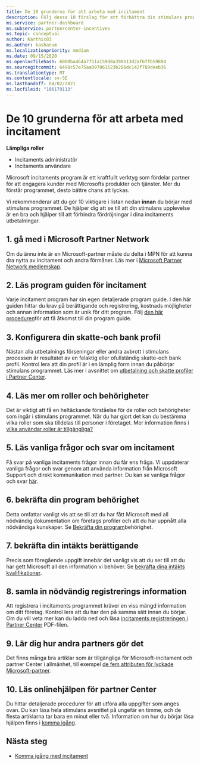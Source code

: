 ```yaml
---
title: De 10 grunderna för att arbeta med incitament
description: Följ dessa 10 förslag för att förbättra din stimulans program upplevelse och få inbetalningar snart.
ms.service: partner-dashboard
ms.subservice: partnercenter-incentives
ms.topic: conceptual
author: Karthic83
ms.author: kashanum
ms.localizationpriority: medium
ms.date: 09/15/2020
ms.openlocfilehash: 6000ba464a7751a159d8a390b13d2af6ffb59894
ms.sourcegitcommit: 6498c57e75aa097861523b206dc142f789deeb36
ms.translationtype: MT
ms.contentlocale: sv-SE
ms.lasthandoff: 04/02/2021
ms.locfileid: "106179113"
---
```

# <a name="the-10-essentials-for-working-with-incentives"></a>De 10 grunderna för att arbeta med incitament

**Lämpliga roller**

- Incitaments administratör
- Incitaments användare

Microsoft incitaments program är ett kraftfullt verktyg som fördelar partner för att engagera kunder med Microsofts produkter och tjänster. Mer du förstår programmet, desto bättre chans att lyckas.

Vi rekommenderar att du gör 10 viktigare i listan nedan **innan** du börjar med stimulans programmet. De hjälper dig att se till att din stimulans upplevelse är en bra och hjälper till att förhindra fördröjningar i dina incitaments utbetalningar.

## <a name="1-join-the-microsoft-partner-network"></a>1. gå med i Microsoft Partner Network

Om du ännu inte är en Microsoft-partner måste du delta i MPN för att kunna dra nytta av incitament och andra förmåner. Läs mer i [Microsoft Partner Network medlemskap](https://partner.microsoft.com/membership).

## <a name="2-read-your-incentives-program-guide"></a>2. Läs program guiden för incitament

Varje incitament program har sin egen detaljerade program guide. I den här guiden hittar du krav på berättigande och registrering, kostnads möjligheter och annan information som är unik för ditt program. Följ [den här proceduren](incentives-determined-your-program-eligibility.md#determining-your-program-eligibility)för att få åtkomst till din program guide.

## <a name="3-set-up-your-tax-and-banking-profile"></a>3. Konfigurera din skatte-och bank profil

Nästan alla utbetalnings förseningar eller andra avbrott i stimulans processen är resultatet av en felaktig eller ofullständig skatte-och bank profil. Kontrol lera att din profil är i en lämplig form innan du påbörjar stimulans programmet. Läs mer i avsnittet om [utbetalning och skatte profiler i Partner Center](incentives-create-and-manage-your-payout-and-tax-profiles.md).

## <a name="4-learn-about-roles-and-permissions"></a>4. Läs mer om roller och behörigheter

Det är viktigt att få en heltäckande förståelse för de roller och behörigheter som ingår i stimulans programmet. När du har gjort det kan du bestämma vilka roller som ska tilldelas till personer i företaget. Mer information finns i [vilka användar roller är tillgängliga?](incentives-faq.md#what-user-roles-are-available)

## <a name="5-review-the-incentives-faq"></a>5. Läs vanliga frågor och svar om incitament

Få svar på vanliga incitaments frågor innan du får ens fråga. Vi uppdaterar vanliga frågor och svar genom att använda information från Microsoft Support och direkt kommunikation med partner. Du kan se vanliga frågor och svar [här](incentives-faq.md).

## <a name="6-confirm-your-program-eligibility"></a>6. bekräfta din program behörighet

Detta omfattar vanligt vis att se till att du har fått Microsoft med all nödvändig dokumentation om företags profiler och att du har uppnått alla nödvändiga kunskaper. Se [Bekräfta din program](incentives-determined-your-program-eligibility.md)behörighet.

## <a name="7-confirm-your-earnings-eligibility"></a>7. bekräfta din intäkts berättigande

Precis som föregående uppgift innebär det vanligt vis att du ser till att du har gett Microsoft all den information vi behöver. Se [bekräfta dina intäkts kvalifikationer](incentives-confirm-your-earnings-eligibility.md).

## <a name="8-gather-the-necessary-enrollment-information"></a>8. samla in nödvändig registrerings information

Att registrera i incitaments programmet kräver en viss mängd information om ditt företag. Kontrol lera att du har den på samma sätt innan du börjar. Om du vill veta mer kan du ladda ned och läsa [incitaments registreringen i Partner Center](https://assetsprod.microsoft.com/partner-center-incentives-enrollment.pdf) PDF-filen.

## <a name="9-learn-how-other-partners-do-it"></a>9. Lär dig hur andra partners gör det

Det finns många bra artiklar som är tillgängliga för Microsoft-incitament och partner Center i allmänhet, till exempel [de fem attributen för lyckade Microsoft-partner](https://www.microsoft.com/en-us/us-partner-blog/2019/08/29/the-five-attributes-of-successful-microsoft-partners/).

## <a name="10-read-the-partner-center-online-help"></a>10. Läs onlinehjälpen för partner Center

Du hittar detaljerade procedurer för att utföra alla uppgifter som anges ovan. Du kan läsa hela stimulans avsnittet på ungefär en timme, och de flesta artiklarna tar bara en minut eller två. Information om hur du börjar läsa hjälpen finns i [komma igång](incentives-get-started-intro.md).

## <a name="next-steps"></a>Nästa steg

- [Komma igång med incitament](incentives-get-started-intro.md)

